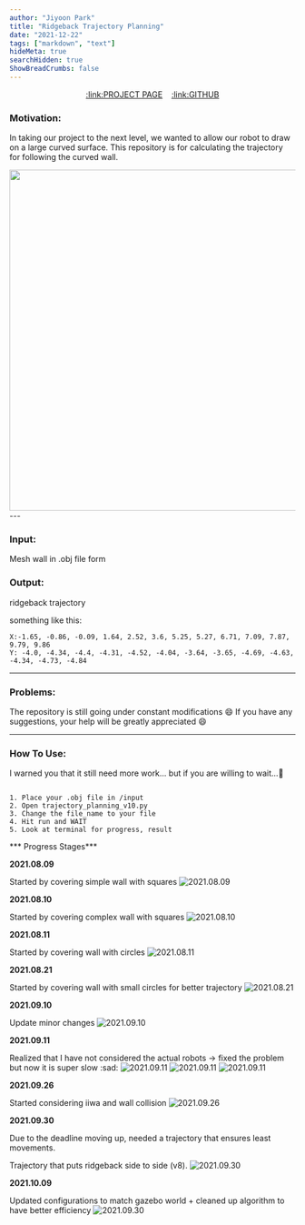 ```yaml
---
author: "Jiyoon Park"
title: "Ridgeback Trajectory Planning"
date: "2021-12-22"
tags: ["markdown", "text"]
hideMeta: true
searchHidden: true
ShowBreadCrumbs: false
---
```

<div align="center">
  <a href="http://graphics.ewha.ac.kr/TSPArt/" align="center">:link:PROJECT PAGE</a>
  &nbsp;&nbsp;
  <a href="https://github.com/JiyooonPark/ridgeback_trajectory_planning" align="center">:link:GITHUB</a>
</div>

### Motivation:
In taking our project to the next level, we wanted to allow our robot to draw on a large curved surface. This repository is for calculating the trajectory for following the curved wall. 

<img src="img/gazebo.GIF" width="600">
---

### Input:
Mesh wall in .obj file form 


### Output:
ridgeback trajectory

something like this:
```angular2html
X:-1.65, -0.86, -0.09, 1.64, 2.52, 3.6, 5.25, 5.27, 6.71, 7.09, 7.87, 9.79, 9.86
Y: -4.0, -4.34, -4.4, -4.31, -4.52, -4.04, -3.64, -3.65, -4.69, -4.63, -4.34, -4.73, -4.84
```


---


### Problems:
The repository is still going under constant modifications :smile:
If you have any suggestions, your help will be greatly appreciated :smile:


---


### How To Use:
I warned you that it still need more work... but if you are willing to wait...:turtle:
```commandline

1. Place your .obj file in /input
2. Open trajectory_planning_v10.py
3. Change the file_name to your file 
4. Hit run and WAIT
5. Look at terminal for progress, result

```


*** Progress Stages***

**2021.08.09**

Started by covering simple wall with squares 
![2021.08.09](img/0809-1223.png)

**2021.08.10**

Started by covering complex wall with squares 
![2021.08.10](img/0810-2332.png)

**2021.08.11**

Started by covering wall with circles 
![2021.08.11](img/0811-1423.png)

**2021.08.21**

Started by covering wall with small circles for better trajectory
![2021.08.21](img/0821-1455.png)

**2021.09.10**

Update minor changes
![2021.09.10](img/0910-1250.png)

**2021.09.11**

Realized that I have not considered the actual robots -> fixed the problem but now it is super slow :sad:
![2021.09.11](img/0911-1421.png)
![2021.09.11](img/0911-1453.png)
![2021.09.11](img/0911-1508.png)

**2021.09.26**

Started considering iiwa and wall collision
![2021.09.26](img/0926-0044.png)

**2021.09.30**

Due to the deadline moving up, needed a trajectory that ensures least movements. 

Trajectory that puts ridgeback side to side (v8). 
![2021.09.30](img/0930-1103.png)

**2021.10.09**

Updated configurations to match gazebo world + cleaned up algorithm to have better efficiency
![2021.09.30](img/1011-2239.png)
